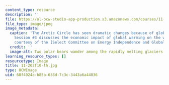 ```yaml
---
content_type: resource
description: ''
file: https://ol-ocw-studio-app-production.s3.amazonaws.com/courses/11-202-planning-economics-fall-2010/68f4024ab85a638d7c3c3443a6a44036_11-202f10-th.jpg
file_type: image/jpeg
image_metadata:
  caption: 'The Arctic Circle has seen dramatic changes because of global warming.
    Session #3 discusses the economic impact of global warming on the world. (Image
    courtesy of the [Select Committee on Energy Independence and Global Warming](https://www.congress.gov/committee/house-energy-independence-and-global-warming-select/hlgw00).)'
  credit: ''
  image-alt: Two polar bears wander among the rapidly melting glaciers.
learning_resource_types: []
resourcetype: Image
title: 11-202f10-th.jpg
type: OCWImage
uid: 68f4024a-b85a-638d-7c3c-3443a6a44036
---
```

